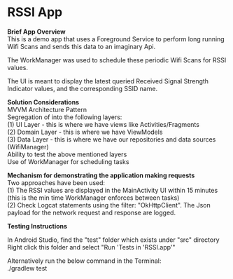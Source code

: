 # RSSI App

**Brief App Overview** <br/>
This is a demo app that uses a Foreground Service to perform long running Wifi Scans
and sends this data to an imaginary Api. <br/>

The WorkManager was used to schedule these periodic Wifi Scans for RSSI values. <br/>

The UI is meant to display the latest queried Received Signal Strength Indicator values, and the corresponding SSID name. <br/>

**Solution Considerations**<br/>
MVVM Architecture Pattern<br/>
Segregation of into the following layers:<br/>
(1) UI Layer - this is where we have views like Activities/Fragments <br/>
(2) Domain Layer - this is where we have ViewModels <br/>
(3) Data Layer - this is where we have our repositories and data sources (WifiManager)<br/>
Ability to test the above mentioned layers<br/>
Use of WorkManager for scheduling tasks<br/>

**Mechanism for demonstrating the application making requests** <br/>
Two approaches have been used:<br/>
(1) The RSSI values are displayed in the MainActivity UI within 15 minutes (this is the min time WorkManager enforces between tasks) <br/>
(2) Check Logcat statements using the filter: "OkHttpClient". The Json payload for the network request and response are logged.<br/>

**Testing Instructions** <br/>

In Android Studio, find the "test" folder which exists under "src" directory <br/>
Right click this folder and select "Run 'Tests in 'RSSI.app'" <br/>

Alternatively run the below command in the Terminal: <br/>
./gradlew test <br/>